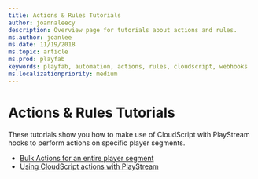 ```yaml
---
title: Actions & Rules Tutorials
author: joannaleecy
description: Overview page for tutorials about actions and rules.
ms.author: joanlee
ms.date: 11/19/2018
ms.topic: article
ms.prod: playfab
keywords: playfab, automation, actions, rules, cloudscript, webhooks
ms.localizationpriority: medium
---
```


# Actions &amp; Rules Tutorials

These tutorials show you how to make use of CloudScript with PlayStream hooks to perform actions on specific player segments.

- [Bulk Actions for an entire player segment](bulk-actions-for-an-entire-player-segment.md)
- [Using CloudScript actions with PlayStream](using-cloudscript-actions-with-playstream.md)
